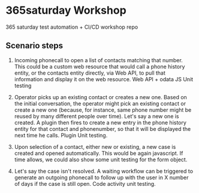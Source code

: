 # 365saturday Workshop
365 saturday test automation + CI/CD workshop repo


Scenario steps
-----------------

1. Incoming phonecall to open a list of contacts matching that number. This could be a custom web resource that would call a phone history entity, or the contacts entity directly, via Web API, to pull that information and display it on the web resource. Web API  + odata JS Unit testing

2. Operator picks up an existing contact or creates a new one. Based on the initial conversation, the operator might pick an existing contact or create a new one (because, for instance, same phone number might be reused by many different people over time). Let's say a new one is created. A plugin then fires to create a new entry in the phone history entity for that contact and phonenumber, so that it will be displayed the next time he calls.  Plugin Unit testing.

3. Upon selection of a contact, either new or existing, a new case is created and opened automatically. This would be again javascript. If time allows, we could also show some unit testing for the form object.

4. Let's say the case isn't resolved. A waiting workflow can be triggered to generate an outgoing phonecall to follow up with the user in X number of days if the case is still open. Code activity unit testing.

